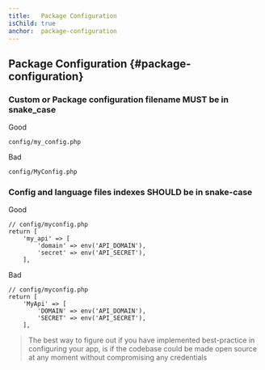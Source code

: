 ```yaml
---
title:   Package Configuration
isChild: true
anchor:  package-configuration
---
```


##  Package Configuration {#package-configuration}

### Custom or Package configuration filename MUST be in snake_case

Good
```
config/my_config.php
```

Bad
```
config/MyConfig.php
```

### Config and language files indexes SHOULD be in snake-case

Good
```
// config/myconfig.php
return [
    'my_api' => [
        'domain' => env('API_DOMAIN'),
        'secret' => env('API_SECRET'),
    ],
```

Bad
```
// config/myconfig.php
return [
    'MyApi' => [
        'DOMAIN' => env('API_DOMAIN'),
        'SECRET' => env('API_SECRET'),
    ],
```

> The best way to figure out if you have implemented best-practice in configuring your app, is if the codebase could be made open source at any moment without compromising any credentials